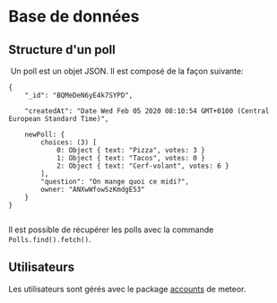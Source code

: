 # Base de données

## Structure d'un poll
​
Un poll est un objet JSON. Il est composé de la façon suivante:
```
{
	"_id": "BQMeDeN6yE4k7SYPD",

	"createdAt": "Date Wed Feb 05 2020 08:10:54 GMT+0100 (Central European Standard Time)",
​​​
	newPoll: {	
		choices: (3) [ 
			0: Object { text: "Pizza", votes: 3 }
			1: Object { text: "Tacos", votes: 0 }
			2: Object { text: "Cerf-volant", votes: 6 }
		],
		"question": "On mange quoi ce midi?",
		owner: "ANXwWfowSzKmdgE53"
	}
​​}
​
```

Il est possible de récupérer les polls avec la commande `Polls.find().fetch()`.

## Utilisateurs

Les utilisateurs sont gérés avec le package [accounts](https://docs.meteor.com/api/accounts.html) de meteor. 


